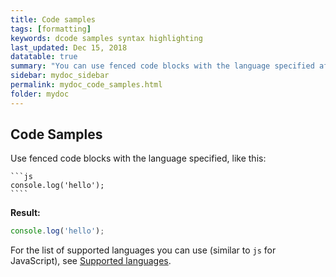 ```yaml
---
title: Code samples
tags: [formatting]
keywords: dcode samples syntax highlighting
last_updated: Dec 15, 2018
datatable: true
summary: "You can use fenced code blocks with the language specified after the first set of backtick fences."
sidebar: mydoc_sidebar
permalink: mydoc_code_samples.html
folder: mydoc
---
```


## Code Samples

Use fenced code blocks with the language specified, like this:

    ```js
    console.log('hello');
    ````

**Result:**

```js
console.log('hello');
```

For the list of supported languages you can use (similar to `js` for JavaScript), see [Supported languages](https://github.com/jneen/rouge/wiki/list-of-supported-languages-and-lexers).
